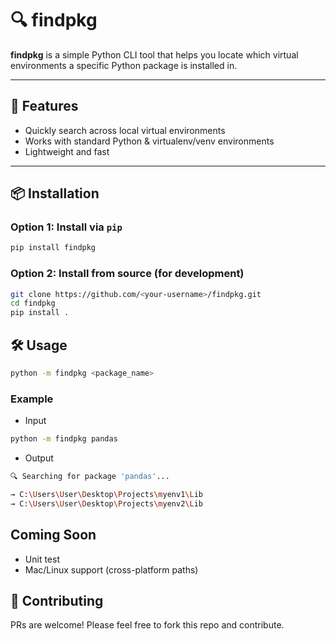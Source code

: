 # 🔍 findpkg

**findpkg** is a simple Python CLI tool that helps you locate which virtual environments a specific Python package is installed in.

---

## 🚀 Features

- Quickly search across local virtual environments
- Works with standard Python & virtualenv/venv environments
- Lightweight and fast

---

## 📦 Installation

### Option 1: Install via `pip`

```bash
pip install findpkg
```

### Option 2: Install from source (for development)
```bash
git clone https://github.com/<your-username>/findpkg.git
cd findpkg
pip install .
```

## 🛠 Usage
```bash
python -m findpkg <package_name>
```

### Example
- Input
```bash
python -m findpkg pandas
```

- Output
```bash
🔍 Searching for package 'pandas'...

→ C:\Users\User\Desktop\Projects\myenv1\Lib
→ C:\Users\User\Desktop\Projects\myenv2\Lib
```

## Coming Soon
 - Unit test
 - Mac/Linux support (cross-platform paths)



## 🤝 Contributing
PRs are welcome! Please feel free to fork this repo and contribute.

